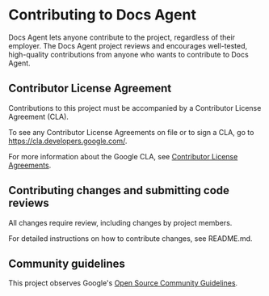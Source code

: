 # Contributing to Docs Agent

Docs Agent lets anyone contribute to the project, regardless of their employer.
The Docs Agent project reviews and encourages well-tested, high-quality
contributions from anyone who wants to contribute to Docs Agent.

## Contributor License Agreement

Contributions to this project must be accompanied by a Contributor License
Agreement (CLA).

To see any Contributor License Agreements on file or to sign a CLA,
go to <https://cla.developers.google.com/>.

For more information about the Google CLA,
see [Contributor License Agreements](https://cla.developers.google.com/about).

## Contributing changes and submitting code reviews

All changes require review, including changes by project members.

For detailed instructions on how to contribute changes,
see README.md.

## Community guidelines

This project observes Google's
[Open Source Community Guidelines](https://opensource.google/conduct/).
